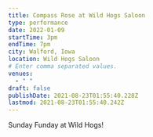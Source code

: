 ```yaml
---
title: Compass Rose at Wild Hogs Saloon
type: performance
date: 2022-01-09
startTime: 3pm
endTime: 7pm
city: Walford, Iowa
location: Wild Hogs Saloon
# Enter comma separated values.
venues:
  - " "
draft: false
publishDate: 2021-08-23T01:55:40.228Z
lastmod: 2021-08-23T01:55:40.242Z
---
```

Sunday Funday at Wild Hogs!